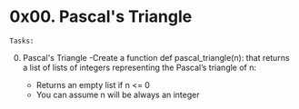 # 0x00. Pascal's Triangle


	Tasks:


0. Pascal's Triangle -Create a function def pascal_triangle(n): that returns a list of lists of integers representing the Pascal’s triangle of n:

	- Returns an empty list if n <= 0
	- You can assume n will be always an integer
